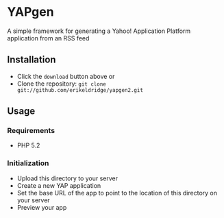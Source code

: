 # YAPgen

A simple framework for generating a Yahoo! Application Platform application from an RSS feed

## Installation

* Click the `download` button above or 
* Clone the repository: `git clone git://github.com/erikeldridge/yapgen2.git`

## Usage

### Requirements

* PHP 5.2

### Initialization

* Upload this directory to your server
* Create a new YAP application
* Set the base URL of the app to point to the location of this directory on your server
* Preview your app


